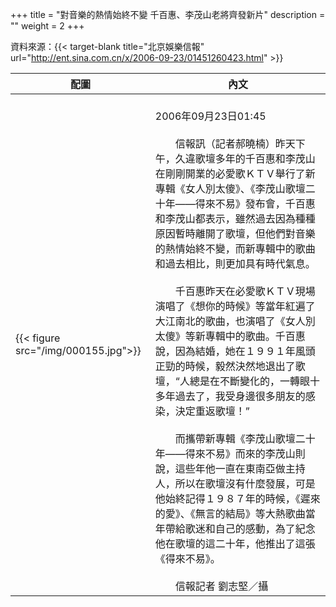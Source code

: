 +++
title = "對音樂的熱情始終不變 千百惠、李茂山老將齊發新片"
description = ""
weight = 2
+++

資料來源：{{< target-blank title="北京娛樂信報" url="http://ent.sina.com.cn/x/2006-09-23/01451260423.html" >}}

配圖  | 內文 
--------------|-------
{{< figure src="/img/000155.jpg">}}|<br>2006年09月23日01:45<br><br>　　信報訊（記者郝曉楠）昨天下午，久違歌壇多年的千百惠和李茂山在剛剛開業的必愛歌ＫＴＶ舉行了新專輯《女人別太傻》、《李茂山歌壇二十年——得來不易》發布會，千百惠和李茂山都表示，雖然過去因為種種原因暫時離開了歌壇，但他們對音樂的熱情始終不變，而新專輯中的歌曲和過去相比，則更加具有時代氣息。<br><br>　　千百惠昨天在必愛歌ＫＴＶ現場演唱了《想你的時候》等當年紅遍了大江南北的歌曲，也演唱了《女人別太傻》等新專輯中的歌曲。千百惠說，因為結婚，她在１９９１年風頭正勁的時候，毅然決然地退出了歌壇，“人總是在不斷變化的，一轉眼十多年過去了，我受身邊很多朋友的感染，決定重返歌壇！”<br><br>　　而攜帶新專輯《李茂山歌壇二十年——得來不易》而來的李茂山則說，這些年他一直在東南亞做主持人，所以在歌壇沒有什麼發展，可是他始終記得１９８７年的時候，《遲來的愛》、《無言的結局》等大熱歌曲當年帶給歌迷和自己的感動，為了紀念他在歌壇的這二十年，他推出了這張《得來不易》。<br><br>　　信報記者 劉志堅／攝
